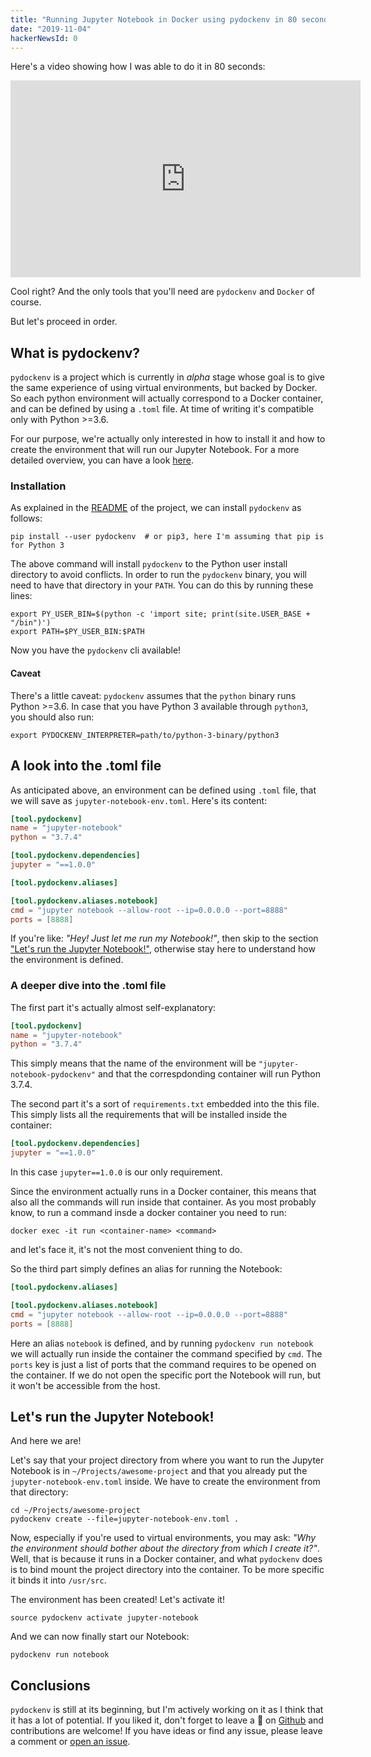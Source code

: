 ```yaml
---
title: "Running Jupyter Notebook in Docker using pydockenv in 80 seconds"
date: "2019-11-04"
hackerNewsId: 0
---
```


<!--BEGIN INTRO-->
Here's a video showing how I was able to do it in 80 seconds:

<div class="row justify-content-center mb-3">
    <div class="embed-responsive embed-responsive-16by9 col-12">
        <iframe width="560" height="315" src="https://www.youtube.com/embed/CKIxnHUx7ko" frameborder="0" allow="accelerometer; autoplay; encrypted-media; gyroscope; picture-in-picture" allowfullscreen></iframe>
    </div>
</div>


Cool right? And the only tools that you'll need are `pydockenv` and `Docker` of course.

But let's proceed in order.
<!--END INTRO-->

## What is pydockenv?

`pydockenv` is a project which is currently in *alpha* stage whose goal is to give the same experience of using virtual environments, but backed by Docker. So each python environment will actually correspond to a Docker container, and can be defined by using a `.toml` file. At time of writing it's compatible only with Python >=3.6.

For our purpose, we're actually only interested in how to install it and how to create the environment that will run our Jupyter Notebook. For a more detailed overview, you can have a look [here](https://github.com/se7entyse7en/pydockenv).

### Installation

As explained in the [README](https://github.com/se7entyse7en/pydockenv#installation) of the project, we can install `pydockenv` as follows:

```shell
pip install --user pydockenv  # or pip3, here I'm assuming that pip is for Python 3
```

The above command will install `pydockenv` to the Python user install directory to avoid conflicts. In order to run the `pydockenv` binary, you will need to have that directory in your `PATH`. You can do this by running these lines:

```shell
export PY_USER_BIN=$(python -c 'import site; print(site.USER_BASE + "/bin")')
export PATH=$PY_USER_BIN:$PATH
```

Now you have the `pydockenv` cli available!

#### Caveat

There's a little caveat: `pydockenv` assumes that the `python` binary runs Python >=3.6. In case that you have Python 3 available through `python3`, you should also run:

```shell
export PYDOCKENV_INTERPRETER=path/to/python-3-binary/python3
```

## A look into the .toml file

As anticipated above, an environment can be defined using `.toml` file, that we will save as `jupyter-notebook-env.toml`. Here's its content:

```toml
[tool.pydockenv]
name = "jupyter-notebook"
python = "3.7.4"

[tool.pydockenv.dependencies]
jupyter = "==1.0.0"

[tool.pydockenv.aliases]

[tool.pydockenv.aliases.notebook]
cmd = "jupyter notebook --allow-root --ip=0.0.0.0 --port=8888"
ports = [8888]
```

If you're like: *"Hey! Just let me run my Notebook!"*, then skip to the section ["Let's run the Jupyter Notebook!"](#lets-run-the-jupyter-notebook), otherwise stay here to understand how the environment is defined.

### A deeper dive into the .toml file

The first part it's actually almost self-explanatory:

```toml
[tool.pydockenv]
name = "jupyter-notebook"
python = "3.7.4"
```

This simply means that the name of the environment will be `"jupyter-notebook-pydockenv"` and that the correspdonding container will run Python 3.7.4.

The second part it's a sort of `requirements.txt` embedded into the this file. This simply lists all the requirements that will be installed inside the container:

```toml
[tool.pydockenv.dependencies]
jupyter = "==1.0.0"
```

In this case `jupyter==1.0.0` is our only requirement.

Since the environment actually runs in a Docker container, this means that also all the commands will run inside that container. As you most probably know, to run a command insde a docker container you need to run:

```shell
docker exec -it run <container-name> <command>
```

and let's face it, it's not the most convenient thing to do.

So the third part simply defines an alias for running the Notebook:

```toml
[tool.pydockenv.aliases]

[tool.pydockenv.aliases.notebook]
cmd = "jupyter notebook --allow-root --ip=0.0.0.0 --port=8888"
ports = [8888]
```

Here an alias `notebook` is defined, and by running `pydockenv run notebook` we will actually run inside the container the command specified by `cmd`. The `ports` key is just a list of ports that the command requires to be opened on the container. If we do not open the specific port the Notebook will run, but it won't be accessible from the host.

## Let's run the Jupyter Notebook!

And here we are!

Let's say that your project directory from where you want to run the Jupyter Notebook is in `~/Projects/awesome-project` and that you already put the `jupyter-notebook-env.toml` inside. We have to create the environment from that directory:

```shell
cd ~/Projects/awesome-project
pydockenv create --file=jupyter-notebook-env.toml .
```

Now, especially if you're used to virtual environments, you may ask: *"Why the environment should bother about the directory from which I create it?"*. Well, that is because it runs in a Docker container, and what `pydockenv` does is to bind mount the project directory into the container. To be more specific it binds it into `/usr/src`.

The environment has been created! Let's activate it!

```shell
source pydockenv activate jupyter-notebook
```

And we can now finally start our Notebook:

```shell
pydockenv run notebook
```

## Conclusions

`pydockenv` is still at its beginning, but I'm actively working on it as I think that it has a lot of potential. If you liked it, don't forget to leave a :star2: on [Github](https://github.com/se7entyse7en/pydockenv) and contributions are welcome! If you have ideas or find any issue, please leave a comment or [open an issue](https://github.com/se7entyse7en/pydockenv/issues).
